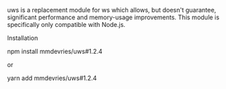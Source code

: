 uws is a replacement module for ws which allows, but doesn't guarantee, significant performance and memory-usage improvements. This module is specifically only compatible with Node.js.

Installation

npm install mmdevries/uws#1.2.4

or

yarn add mmdevries/uws#1.2.4

